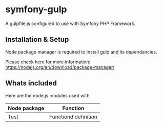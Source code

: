 # symfony-gulp
A gulpfile.js configured to use with Symfony PHP Framework.

## Installation & Setup ##

Node package manager is required to install gulp and its dependancies. 

Please check here for more information:
https://nodejs.org/en/download/package-manager/

## Whats included ##

Here are the node.js modules used with 

Node package | Function
-------------|---------------------------------------
Test         | Functiond definition
